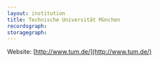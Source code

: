 ```yaml
---
layout: institution
title: Technische Universität München
recordsgraph: 
storagegraph: 
---
```


Website: [http://www.tum.de/](http://www.tum.de/)
